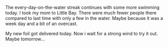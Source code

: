 The every-day-on-the-water streak continues with some more swimming today. I took my mom to Little Bay. There were much fewer people there compared to last time with only a few in the water. Maybe because it was a week day and a bit of an overcast. 

My new foil got delivered today. Now i wait for a strong wind to try it out. Maybe tomorrow...